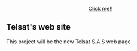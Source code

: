 <p align="center">
  <a href="https://telsatco.github.io/web-site-telsat/">
    Click me!!
  </a>
</p>


## Telsat's web site 

This project will be the new Telsat S.A.S web page